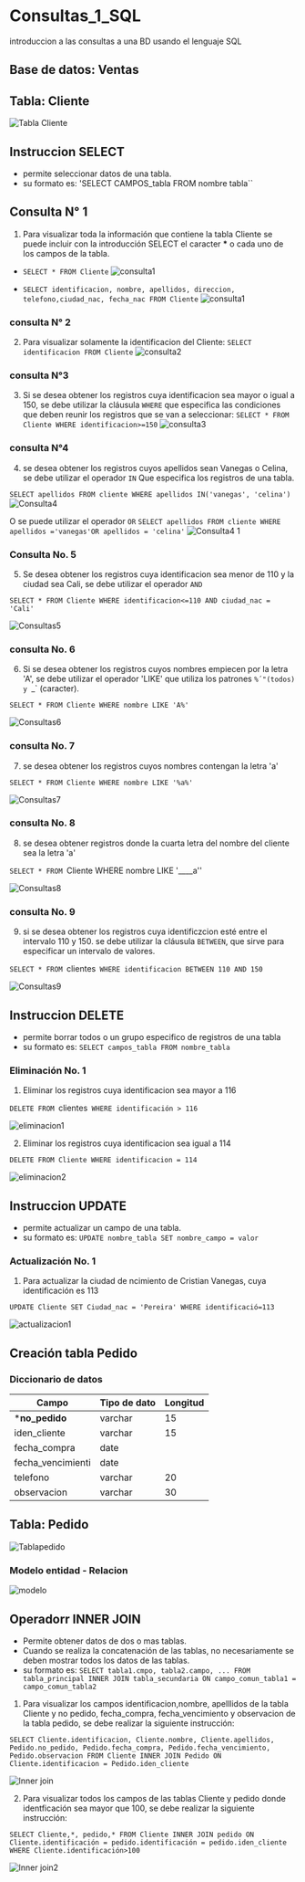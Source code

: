 # Consultas_1_SQL
introduccion a las consultas a una BD usando el lenguaje SQL

## Base de datos: Ventas
## Tabla: Cliente

![Tabla Cliente](tabla_Cliente.png 'Tabla Cliente')

## Instruccion SELECT
- permite seleccionar datos de una tabla.
- su formato es: 'SELECT CAMPOS_tabla FROM nombre tabla``

## Consulta N°  1

1. Para visualizar toda la información que contiene la tabla Cliente se puede incluir con la introducción SELECT el caracter **\*** o cada uno de los campos de la tabla.

- `SELECT * FROM Cliente`
![consulta1](consulta1_1.png "consulta 1  - 1")

- `SELECT identificacion, nombre, apellidos, direccion, telefono,ciudad_nac, fecha_nac FROM Cliente`
![consulta1](consulta1_2.png "consulta 1  - 2")

### consulta N° 2

2. Para visualizar solamente la identificacion del Cliente: `SELECT identificacion FROM Cliente`
![consulta2](consulta2.png "consulta 2")

### consulta N°3

3. Si se desea obtener los registros cuya identificacion sea mayor o igual a 150, se debe utilizar la cláusula `WHERE` que especifica las condiciones que deben reunir los registros que se van a seleccionar: `SELECT * FROM Cliente WHERE identificacion>=150`
![consulta3](consulta3.png "consulta 3")

### consulta N°4

4. se desea obtener los registros cuyos apellidos sean Vanegas o Celina, se debe utilizar el operador `IN` Que especifica los registros de una tabla. 

`SELECT apellidos FROM cliente WHERE apellidos IN('vanegas', 'celina')`
![Consulta4](consulta4.png " consulta 4")

O se puede utilizar el operador `OR`
`SELECT apellidos FROM cliente WHERE apellidos ='vanegas'OR apellidos = 'celina'`
![Consulta4 1](consulta4_1.png " consulta 4 1")

### Consulta No. 5

5. Se desea obtener los registros cuya identificacion sea menor de 110 y la ciudad sea  Cali, se debe utilizar el operador `AND`

`SELECT * FROM Cliente WHERE identificacion<=110 AND ciudad_nac = 'Cali'`

![Consultas5](consultas_5.png "consulta 5")

### consulta No. 6

6. Si se desea obtener los registros cuyos nombres empiecen por la letra 'A', se debe utilizar el operador 'LIKE' que utiliza los patrones `%´"(todos) y `_` (caracter).

`SELECT * FROM Cliente WHERE nombre LIKE 'A%'`

![Consultas6](consulta6.png "consulta 6")

### consulta No. 7

7. se desea obtener los registros cuyos nombres contengan la letra 'a'

`SELECT * FROM Cliente WHERE nombre LIKE '%a%'`

![Consultas7](consulta7.png "consulta 7")

### consulta No. 8

8. se desea obtener registros donde la cuarta letra del nombre del cliente sea la letra 'a'

`SELECT * FROM `Cliente WHERE nombre LIKE '____a''

![Consultas8](consulta8.png "consulta 8")

### consulta No. 9

9. si se desea obtener los registros cuya identificzcion esté entre el intervalo 110 y 150. se debe utilizar la cláusula  `BETWEEN`, que sirve para especificar un intervalo de valores.

`SELECT * FROM `clientes` WHERE identificacion BETWEEN 110 AND 150`

![Consultas9](consulta9.png "consulta 9")

## Instruccion DELETE
- permite borrar todos o un grupo especifico de registros de una tabla
- su formato es: `SELECT campos_tabla FROM nombre_tabla`

### Eliminación No. 1

1. Eliminar los registros cuya identificacion sea mayor a 116

`DELETE FROM `clientes` WHERE identificación > 116`

![eliminacion1](eliminacion1.png "eliminacion 1")

2. Eliminar los registros cuya identificacion sea igual a 114


`DELETE FROM Cliente WHERE identificacion = 114`

![eliminacion2](eliminacion2.png "eliminacion 2")

## Instruccion UPDATE
- permite actualizar un campo de una tabla.
- su formato es: `UPDATE nombre_tabla SET nombre_campo = valor`

### Actualización No. 1

1. Para actualizar la ciudad de ncimiento de Cristian Vanegas, cuya identificación es 113

`UPDATE Cliente SET Ciudad_nac = 'Pereira' WHERE identificació=113` 

![actualizacion1](actualizacion1.png "actualizacion 1")

## Creación tabla Pedido
### Diccionario de datos
|Campo|Tipo de dato|Longitud|
|-----|------------|--------|
|***no_pedido**|varchar|15|
|iden_cliente|varchar|15|
|fecha_compra|date||
|fecha_vencimienti|date||
|telefono|varchar|20|
|observacion|varchar|30|

## Tabla: Pedido

![Tablapedido](Tablapedido.png "Tablapedido")

### Modelo entidad - Relacion

![modelo](modelo.png "modelo")

## Operadorr INNER JOIN
- Permite obtener datos de dos o mas tablas.
- Cuando se realiza la concatenación de las tablas, no necesariamente se deben mostrar todos los datos de las tablas.
- su formato es:
`SELECT tabla1.cmpo, tabla2.campo, ... FROM tabla_principal INNER JOIN tabla_secundaria ON campo_comun_tabla1 = campo_comun_tabla2`

1. Para visualizar los campos identificacion,nombre, apelllidos de la tabla Cliente y no pedido, fecha_compra, fecha_vencimiento y observacion de la tabla pedido, se debe realizar la siguiente instrucción:

`SELECT Cliente.identificacion, Cliente.nombre, Cliente.apellidos, Pedido.no_pedido, Pedido.fecha_compra, Pedido.fecha_vencimiento, Pedido.observacion FROM Cliente INNER JOIN Pedido ON Cliente.identificacion = Pedido.iden_cliente`

![Inner join](innerjoin1.png "inner join 1")

2. Para visualizar todos los campos de las tablas Cliente y pedido donde identficación sea mayor que 100, se debe realizar la siguiente instrucción:

`SELECT Cliente,*, pedido,* FROM Cliente INNER JOIN pedido ON Cliente.identificación = pedido.identificación = pedido.iden_cliente WHERE Cliente.identificación>100`

![Inner join2](innerjoin2.png "inner join 2")
